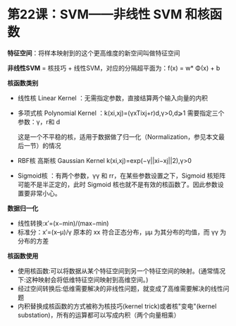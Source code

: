 # 第22课：SVM——非线性 SVM 和核函数

**特征空间**：将样本映射到的这个更高维度的新空间叫做特征空间

**非线性SVM** = 核技巧 + 线性SVM，对应的分隔超平面为：f(x) = w* Φ(x) + b

**核函数类别**

* 线性核 Linear Kernel ：无需指定参数，直接结算两个输入向量的内积

* 多项式核 Polynomial Kernel ：k(xi,xj)=(γxTixj+r)d,γ>0,d⩾1 需要指定三个参数：γ，r和 d

  这是一个不平稳的核，适用于数据做了归一化（Normalization，参见本文最后一节）的情况

* RBF核 高斯核  Gaussian Kernel       k(xi,xj)=exp(−γ||xi−xj||2),γ>0

* Sigmoid核 ：有两个参数，γγ 和 rr，在某些参数设置之下，Sigmoid 核矩阵可能不是半正定的，此时 Sigmoid 核也就不是有效的核函数了。因此参数设置要非常小心。

**数据归一化**

* 线性转换:x′=(x−min)/(max−min)
* 标准分：x′=(x–μ)/γ 原本的 xx 符合正态分布，μμ 为其分布的均值，而 γγ 为分布的方差

**核函数使用**

* 使用核函数:可以将数据从某个特征空间到另一个特征空间的映射。(通常情况下:这种映射会将低维特征空间映射到高维空间。)
* 经过空间转换后:低维需要解决的非线性问题，就变成了高维需要解决的线性问题
* 内积替换成核函数的方式被称为核技巧(kernel trick)或者核"变电"(kernel substation)，所有的运算都可以写成内积（两个向量相乘）

